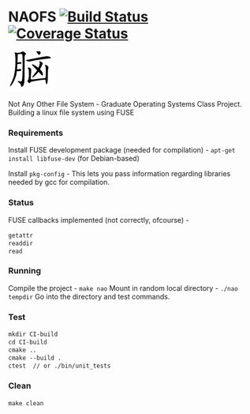 # NAOFS [![Build Status](https://travis-ci.org/NAO-CS270/NAOFS.svg?branch=master)](https://travis-ci.org/NAO-CS270/NAOFS) [![Coverage Status](https://coveralls.io/repos/github/NAO-CS270/NAOFS/badge.svg?branch=master)](https://coveralls.io/github/NAO-CS270/NAOFS?branch=master)
![](images/nao.png)

Not Any Other File System - Graduate Operating Systems Class Project. Building a linux file system using FUSE

### Requirements
Install FUSE development package (needed for compilation) -
`apt-get install libfuse-dev` (for Debian-based)

Install `pkg-config` -
This lets you pass information regarding libraries needed by gcc for compilation.

### Status
FUSE callbacks implemented (not correctly, ofcourse) -
```
getattr
readdir
read
```

### Running
Compile the project - `make nao`
Mount in random local directory - `./nao tempdir`
Go into the directory and test commands.

### Test
```
mkdir CI-build
cd CI-build
cmake ..
cmake --build .
ctest  // or ./bin/unit_tests
```

### Clean
`make clean`

